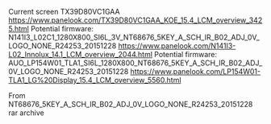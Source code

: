 Current screen TX39D80VC1GAA https://www.panelook.com/TX39D80VC1GAA_KOE_15.4_LCM_overview_3425.html
Potential firmware: N141I3_L02C1_1280X800_SI6L_3V_NT68676_5KEY_A_SCH_IR_B02_ADJ_0V_LOGO_NONE_R24253_20151228 https://www.panelook.com/N141I3-L02_Innolux_14.1_LCM_overview_2044.html
Potential firmware: AUO_LP154W01_TLA1_SI6L_1280X800_NT68676_5KEY_A_SCH_IR_B02_ADJ_0V_LOGO_NONE_R24253_20151228 https://www.panelook.com/LP154W01-TLA1_LG%20Display_15.4_LCM_overview_5560.html

From NT68676_5KEY_A_SCH_IR_B02_ADJ_0V_LOGO_NONE_R24253_20151228 rar archive
